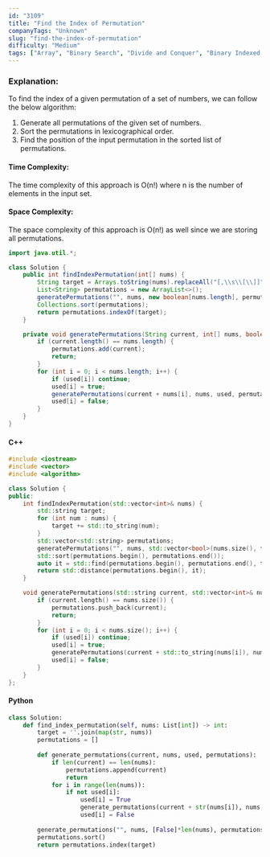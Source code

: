 ```yaml
---
id: "3109"
title: "Find the Index of Permutation"
companyTags: "Unknown"
slug: "find-the-index-of-permutation"
difficulty: "Medium"
tags: ["Array", "Binary Search", "Divide and Conquer", "Binary Indexed Tree", "Segment Tree", "Merge Sort", "Ordered Set"]
---
```


### Explanation:
To find the index of a given permutation of a set of numbers, we can follow the below algorithm:
1. Generate all permutations of the given set of numbers.
2. Sort the permutations in lexicographical order.
3. Find the position of the input permutation in the sorted list of permutations.

#### Time Complexity:
The time complexity of this approach is O(n!) where n is the number of elements in the input set.

#### Space Complexity:
The space complexity of this approach is O(n!) as well since we are storing all permutations.

```java
import java.util.*;

class Solution {
    public int findIndexPermutation(int[] nums) {
        String target = Arrays.toString(nums).replaceAll("[,\\s\\[\\]]", "");
        List<String> permutations = new ArrayList<>();
        generatePermutations("", nums, new boolean[nums.length], permutations);
        Collections.sort(permutations);
        return permutations.indexOf(target);
    }

    private void generatePermutations(String current, int[] nums, boolean[] used, List<String> permutations) {
        if (current.length() == nums.length) {
            permutations.add(current);
            return;
        }
        for (int i = 0; i < nums.length; i++) {
            if (used[i]) continue;
            used[i] = true;
            generatePermutations(current + nums[i], nums, used, permutations);
            used[i] = false;
        }
    }
}
```

#### C++
```cpp
#include <iostream>
#include <vector>
#include <algorithm>

class Solution {
public:
    int findIndexPermutation(std::vector<int>& nums) {
        std::string target;
        for (int num : nums) {
            target += std::to_string(num);
        }
        std::vector<std::string> permutations;
        generatePermutations("", nums, std::vector<bool>(nums.size(), false), permutations);
        std::sort(permutations.begin(), permutations.end());
        auto it = std::find(permutations.begin(), permutations.end(), target);
        return std::distance(permutations.begin(), it);
    }

    void generatePermutations(std::string current, std::vector<int>& nums, std::vector<bool>& used, std::vector<std::string>& permutations) {
        if (current.length() == nums.size()) {
            permutations.push_back(current);
            return;
        }
        for (int i = 0; i < nums.size(); i++) {
            if (used[i]) continue;
            used[i] = true;
            generatePermutations(current + std::to_string(nums[i]), nums, used, permutations);
            used[i] = false;
        }
    }
};
```

#### Python
```python
class Solution:
    def find_index_permutation(self, nums: List[int]) -> int:
        target = ''.join(map(str, nums))
        permutations = []
        
        def generate_permutations(current, nums, used, permutations):
            if len(current) == len(nums):
                permutations.append(current)
                return
            for i in range(len(nums)):
                if not used[i]:
                    used[i] = True
                    generate_permutations(current + str(nums[i]), nums, used, permutations)
                    used[i] = False
        
        generate_permutations("", nums, [False]*len(nums), permutations)
        permutations.sort()
        return permutations.index(target)
```